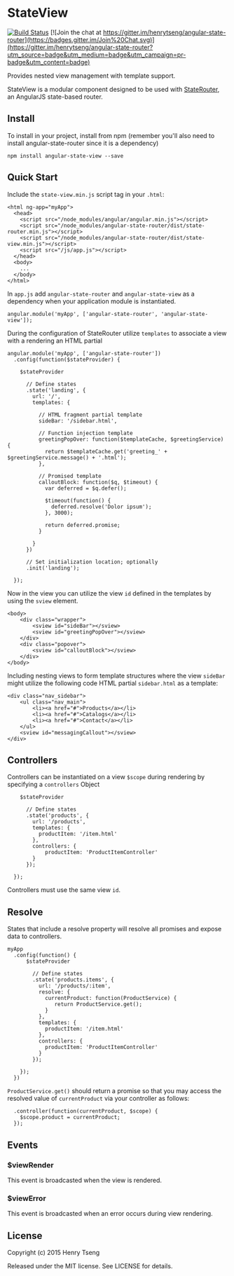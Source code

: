 StateView
=========

[![Build Status](https://travis-ci.org/henrytseng/angular-state-view.svg?branch=master)](https://travis-ci.org/henrytseng/angular-state-view) [![Join the chat at https://gitter.im/henrytseng/angular-state-router](https://badges.gitter.im/Join%20Chat.svg)](https://gitter.im/henrytseng/angular-state-router?utm_source=badge&utm_medium=badge&utm_campaign=pr-badge&utm_content=badge) 

Provides nested view management with template support.  

StateView is a modular component designed to be used with [StateRouter](https://www.npmjs.com/package/angular-state-router), an AngularJS state-based router.  



Install
-------

To install in your project, install from npm (remember you'll also need to install angular-state-router since it is a dependency)

	npm install angular-state-view --save



Quick Start
-----------

Include the `state-view.min.js` script tag in your `.html`:

	<html ng-app="myApp">
	  <head>
	    <script src="/node_modules/angular/angular.min.js"></script>
	    <script src="/node_modules/angular-state-router/dist/state-router.min.js"></script>
	    <script src="/node_modules/angular-state-router/dist/state-view.min.js"></script>
	    <script src="/js/app.js"></script>
	  </head>
	  <body>
	    ...
	  </body>
	</html>

In `app.js` add `angular-state-router` and `angular-state-view` as a dependency when your application module is instantiated.  

	angular.module('myApp', ['angular-state-router', 'angular-state-view']);

During the configuration of StateRouter utilize `templates` to associate a view with a rendering an HTML partial

	angular.module('myApp', ['angular-state-router'])
	  .config(function($stateProvider) {

	    $stateProvider

	      // Define states
	      .state('landing', {
	        url: '/',
	        templates: {

	          // HTML fragment partial template
	          sideBar: '/sidebar.html',

	          // Function injection template
	          greetingPopOver: function($templateCache, $greetingService) {
	            return $templateCache.get('greeting_' + $greetingService.message() + '.html');
	          },

	          // Promised template
	          calloutBlock: function($q, $timeout) {
	            var deferred = $q.defer();

	            $timeout(function() {
	              deferred.resolve('Dolor ipsum');
	            }, 3000);

	            return deferred.promise;
	          }

	        }
	      })

	      // Set initialization location; optionally
	      .init('landing');

	  });

Now in the view you can utilize the view `id` defined in the templates by using the `sview` element.  

	<body>
		<div class="wrapper">
			<sview id="sideBar"></sview>
			<sview id="greetingPopOver"></sview>
		</div>
		<div class="popover">
			<sview id="calloutBlock"></sview>
		</div>
	</body>

Including nesting views to form template structures where the view `sideBar` might utilize the following code HTML partial `sidebar.html` as a template:

	<div class="nav_sidebar">
		<ul class="nav_main">
			<li><a href="#">Products</a></li>
			<li><a href="#">Catalogs</a></li>
			<li><a href="#">Contact</a></li>
		</ul>
		<sview id="messagingCallout"></sview>
	</div>



Controllers
-----------

Controllers can be instantiated on a view `$scope` during rendering by specifying a `controllers` Object

	    $stateProvider

	      // Define states
	      .state('products', {
	        url: '/products',
	        templates: {
	          productItem: '/item.html'
	        },
	        controllers: {
	        	productItem: 'ProductItemController'
	        }
	      });

	  });

Controllers must use the same view `id`.  



Resolve
-------

States that include a resolve property will resolve all promises and expose data to controllers.  

	myApp
	  .config(function() {
	      $stateProvider
  	
	        // Define states
	        .state('products.items', {
	          url: '/products/:item',
	          resolve: {
	          	currentProduct: function(ProductService) {
		           return ProductService.get();
	          	}
	          },
	          templates: {
	            productItem: '/item.html'
	          },
	          controllers: {
	          	productItem: 'ProductItemController'
	          }
	        });
	
	    });
	  })
	  
`ProductService.get()` should return a promise so that you may access the resolved value of `currentProduct` via your controller as follows: 

	  .controller(function(currentProduct, $scope) {
	    $scope.product = currentProduct;
	  });



Events
------

### $viewRender

This event is broadcasted when the view is rendered.  


### $viewError

This event is broadcasted when an error occurs during view rendering.  



License
-------

Copyright (c) 2015 Henry Tseng

Released under the MIT license. See LICENSE for details.